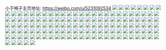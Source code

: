 小于嘚子主页地址: https://weibo.com/u/5231092534 
![](https://wx4.sinaimg.cn/mw2000/005I188ely1h8w5rzs577j30u0140jyk.jpg) 
![](https://wx4.sinaimg.cn/mw2000/005I188ely1h8w5sikr72j30u014045b.jpg) 
![](https://wx4.sinaimg.cn/mw2000/005I188ely1h8w5ryqt8bj30u01400xg.jpg) 
![](https://wx4.sinaimg.cn/mw2000/005I188ely1h8w5s0stagj30u014010n.jpg) 
![](https://wx4.sinaimg.cn/mw2000/005I188ely1h8w5s0a3kaj30u0140wo8.jpg) 
![](https://wx4.sinaimg.cn/mw2000/005I188ely1h8w5rwcsrwj30u0140dnj.jpg) 
![](https://wx4.sinaimg.cn/mw2000/005I188ely1h8vm0ztq8gj30u01407cn.jpg) 
![](https://wx4.sinaimg.cn/mw2000/005I188ely1h8vm10d47hj30u0140qae.jpg) 
![](https://wx4.sinaimg.cn/mw2000/005I188ely1h8pb8tqhr6j30u01sxdju.jpg) 
![](https://wx4.sinaimg.cn/mw2000/005I188ely1h8pb8sv9x7j30u01sxwoy.jpg) 
![](https://wx4.sinaimg.cn/mw2000/005I188ely1h8kpt66s6rj30tz0tsgnt.jpg) 
![](https://wx4.sinaimg.cn/mw2000/005I188ely1h8hojvfn9rj31zz2nznpe.jpg) 
![](https://wx4.sinaimg.cn/mw2000/005I188ely1h7wojcuq6ej30u0140dpx.jpg) 
![](https://wx4.sinaimg.cn/mw2000/005I188ely1h7wojdk0sej30u01407fv.jpg) 
![](https://wx4.sinaimg.cn/mw2000/005I188ely1h7wojc0gwtj30u0140ai6.jpg) 
![](https://wx4.sinaimg.cn/mw2000/005I188ely1h7woje2bh4j30u0140gtu.jpg) 
![](https://wx4.sinaimg.cn/mw2000/005I188ely1h7wjch1suwj30xo0bqt9t.jpg) 
![](https://wx4.sinaimg.cn/mw2000/005I188ely1h7wjchacgfj30zo0aot9i.jpg) 
![](https://wx4.sinaimg.cn/mw2000/005I188ely1h7wjcgq8wgj30z10h3wgw.jpg) 
![](https://wx4.sinaimg.cn/mw2000/005I188ely1h7wjchiw8yj30zc0dntak.jpg) 
![](https://wx4.sinaimg.cn/mw2000/005I188ely1h7u53as3rwj30u0140qaf.jpg) 
![](https://wx4.sinaimg.cn/mw2000/005I188ely1h7u53baikuj31410u0n41.jpg) 
![](https://wx4.sinaimg.cn/mw2000/005I188ely1h7u53btp7kj30u0140gvd.jpg) 
![](https://wx4.sinaimg.cn/mw2000/005I188ely1h7u53acv7uj30ve0u0gnp.jpg) 
![](https://wx4.sinaimg.cn/mw2000/005I188ely1h7s54o6z2pj30u0140wn7.jpg) 
![](https://wx4.sinaimg.cn/mw2000/005I188ely1h7s54opwcwj30u01sxtdf.jpg) 
![](https://wx4.sinaimg.cn/mw2000/005I188ely1h7s54nh421j30u0140dpy.jpg) 
![](https://wx4.sinaimg.cn/mw2000/005I188ely1h7s54p9q1sj30u0140n2a.jpg) 
![](https://wx4.sinaimg.cn/mw2000/005I188ely1h7s54pzmpbj30u0140qdl.jpg) 
![](https://wx4.sinaimg.cn/mw2000/005I188ely1h7s54qridwj31410u0k3l.jpg) 
![](https://wx4.sinaimg.cn/mw2000/005I188ely1h7pzn3tw45j30u0140q8t.jpg) 
![](https://wx4.sinaimg.cn/mw2000/005I188ely1h7iy8jwo31j30u0140n5b.jpg) 
![](https://wx4.sinaimg.cn/mw2000/005I188ely1h7iy8j8eccj30u014011c.jpg) 
![](https://wx4.sinaimg.cn/mw2000/005I188ely1h7iy8knlw7j30u0140gum.jpg) 
![](https://wx4.sinaimg.cn/mw2000/005I188ely1h7iy8lprxyj30u0140n8h.jpg) 
![](https://wx4.sinaimg.cn/mw2000/005I188ely1h7iy8mhn3uj30u0140ajn.jpg) 
![](https://wx4.sinaimg.cn/mw2000/005I188ely1h7iy8n8gfkj30u014013k.jpg) 
![](https://wx4.sinaimg.cn/mw2000/005I188ely1h7iy8ogh27j30u0140gwl.jpg) 
![](https://wx4.sinaimg.cn/mw2000/005I188ely1h7iy8p82vrj30u0140do4.jpg) 
![](https://wx4.sinaimg.cn/mw2000/005I188ely1h7iy8px91sj30u01407f3.jpg) 
![](https://wx4.sinaimg.cn/mw2000/005I188ely1h7b0hnkif7j30u01407do.jpg) 
![](https://wx4.sinaimg.cn/mw2000/005I188ely1h7b0hn0kydj30u00u0dk1.jpg) 
![](https://wx4.sinaimg.cn/mw2000/005I188ely1h7b0h0aie0j30u00u0751.jpg) 
![](https://wx4.sinaimg.cn/mw2000/005I188ely1h7b0gzwvf0j30u00u079i.jpg) 
![](https://wx4.sinaimg.cn/mw2000/005I188ely1h79tue31ezj31410u0dl8.jpg) 
![](https://wx4.sinaimg.cn/mw2000/005I188ely1h6pjs9naouj30u0140n4u.jpg) 
![](https://wx4.sinaimg.cn/mw2000/005I188ely1h6nwdf8gctj31400u041q.jpg) 
![](https://wx4.sinaimg.cn/mw2000/005I188ely1h6nwdi8bkqj30u0140afc.jpg) 
![](https://wx4.sinaimg.cn/mw2000/005I188ely1h6jykad4awj30u0140juk.jpg) 
![](https://wx4.sinaimg.cn/mw2000/005I188ely1h641qcbhwaj30u00u0n0b.jpg) 
![](https://wx4.sinaimg.cn/mw2000/005I188ely1h63pq0c391j30s7161n16.jpg) 
![](https://wx4.sinaimg.cn/mw2000/005I188ely1h5y5r9svq0j30u0140n5m.jpg) 
![](https://wx4.sinaimg.cn/mw2000/005I188ely1h5y5r9ap6dj30u014040g.jpg) 
![](https://wx4.sinaimg.cn/mw2000/005I188ely1h5y5ra8rq1j30u0140tey.jpg) 
![](https://wx4.sinaimg.cn/mw2000/005I188ely1h4y80uv08ej30u00u0n2n.jpg) 
![](https://wx4.sinaimg.cn/mw2000/005I188ely1h2wi1zq0xxj30kw15sqcq.jpg) 
![](https://wx4.sinaimg.cn/mw2000/005I188ely1h2jhflj6srj32802807wj.jpg) 
![](https://wx4.sinaimg.cn/mw2000/005I188ely1h2jhfiufelj32802807wj.jpg) 
![](https://wx4.sinaimg.cn/mw2000/005I188ely1h2jhfncu10j32802804qr.jpg) 
![](https://wx4.sinaimg.cn/mw2000/005I188ely1h2jhfp0vh0j32802801kz.jpg) 
![](https://wx4.sinaimg.cn/mw2000/005I188ely1h2fzy0puekj31vm2i5qv5.jpg) 
![](https://wx4.sinaimg.cn/mw2000/005I188ely1h2brh075o3j30wi1yck12.jpg) 
![](https://wx4.sinaimg.cn/mw2000/005I188ely1h2brh0pwqmj30u0140thw.jpg) 
![](https://wx4.sinaimg.cn/mw2000/005I188ely1h2brh1qew6j32c02c0npd.jpg) 
![](https://wx4.sinaimg.cn/mw2000/005I188ely1h2brgzl7u1j30q90jzq5j.jpg) 
![](https://wx4.sinaimg.cn/mw2000/005I188ely1h2brh2vii3j32c0340tr2.jpg) 
![](https://wx4.sinaimg.cn/mw2000/005I188ely1h2brh3mb39j30wi0widjz.jpg) 
![](https://wx4.sinaimg.cn/mw2000/005I188ely1h24vyclddyj30wi1ycdur.jpg) 
![](https://wx4.sinaimg.cn/mw2000/005I188ely1h24vzalbizj30wi1yctur.jpg) 
![](https://wx4.sinaimg.cn/mw2000/005I188ely1h24vydajv8j30wi1ycdsc.jpg) 
![](https://wx4.sinaimg.cn/mw2000/005I188ely1h24vydoflaj30wi1yctv4.jpg) 
![](https://wx4.sinaimg.cn/mw2000/005I188ely1h24vyeuxdxj31z40yeh6m.jpg) 
![](https://wx4.sinaimg.cn/mw2000/005I188ely1h24vyefonzj30sg0a2ad9.jpg) 
![](https://wx4.sinaimg.cn/mw2000/005I188ely1h24k523kybj32c02c0u0x.jpg) 
![](https://wx4.sinaimg.cn/mw2000/005I188ely1h24k534c18j325j25jb29.jpg) 
![](https://wx4.sinaimg.cn/mw2000/005I188ely1h1zyropzpoj30ug1i31kx.jpg) 
![](https://wx4.sinaimg.cn/mw2000/005I188ely1h1zyrl9xq1j30wi1ls4qp.jpg) 
![](https://wx4.sinaimg.cn/mw2000/005I188ely1h1yw7i8v3jj30wi1lshdt.jpg) 
![](https://wx4.sinaimg.cn/mw2000/005I188ely1gqza906p2ej30u01hgwmn.jpg) 
![](https://wx4.sinaimg.cn/mw2000/005I188ely1gqza90g39cj31hg0u0117.jpg) 
![](https://wx4.sinaimg.cn/mw2000/005I188ely1gqza969ojdj31hg0u0dr4.jpg) 
![](https://wx4.sinaimg.cn/mw2000/005I188ely1gqza8zw5e7j31he0u0agc.jpg) 
![](https://wx4.sinaimg.cn/mw2000/005I188ely1gqza90q9wcj31hg0u0wjg.jpg) 
![](https://wx4.sinaimg.cn/mw2000/005I188ely1gqza910kuyj31hg0u00xu.jpg) 
![](https://wx4.sinaimg.cn/mw2000/005I188ely1gqza91d58bj31hg0u0ais.jpg) 
![](https://wx4.sinaimg.cn/mw2000/005I188ely1gqza920lz3j31hg0u0458.jpg) 
![](https://wx4.sinaimg.cn/mw2000/005I188ely1gqza91muh4j30u01hgwj2.jpg) 
![](https://wx4.sinaimg.cn/mw2000/005I188ely1gqgrq9i2u1j32c03401l3.jpg) 
![](https://wx4.sinaimg.cn/mw2000/005I188ely1gqgrq441u5j32a231gx6q.jpg) 
![](https://wx4.sinaimg.cn/mw2000/005I188ely1gqgrq6rqfrj32c0340e84.jpg) 
![](https://wx4.sinaimg.cn/mw2000/005I188ely1gqgrq06x97j32c0340qv5.jpg) 
![](https://wx4.sinaimg.cn/mw2000/005I188ely1gqgrqeaunbj32582uz1ky.jpg) 
![](https://wx4.sinaimg.cn/mw2000/005I188ely1gqgrqcvhscj32c0340u0x.jpg) 
![](https://wx4.sinaimg.cn/mw2000/005I188ely1gqevhoquf6j30ru1147fa.jpg) 
![](https://wx4.sinaimg.cn/mw2000/005I188ely1gqevhp2xnzj30ru114k2k.jpg) 
![](https://wx4.sinaimg.cn/mw2000/005I188ely1gqevhoacioj30ru114tjr.jpg) 
![](https://wx4.sinaimg.cn/mw2000/005I188ely1gqevhphtztj30ru114dto.jpg) 
![](https://wx4.sinaimg.cn/mw2000/005I188ely1gqdj6m1hqqj32c03404qq.jpg) 
![](https://wx4.sinaimg.cn/mw2000/005I188ely1gp2bok05uej30ru2wbb29.jpg) 
![](https://wx4.sinaimg.cn/mw2000/005I188ely1golxvep6f2j33402c0npe.jpg) 
![](https://wx4.sinaimg.cn/mw2000/005I188ely1gnl4rkaqk2j31900u0q7x.jpg) 
![](https://wx4.sinaimg.cn/mw2000/005I188ely1gkh2zaa4hdj33402c012n.jpg) 
![](https://wx4.sinaimg.cn/mw2000/005I188ely1gk0iflycdgj32c03407wi.jpg) 
![](https://wx4.sinaimg.cn/mw2000/005I188ely1gk0idiattej32c0340e81.jpg) 
![](https://wx4.sinaimg.cn/mw2000/005I188ely1gk0ifoq6p4j32c03401ky.jpg) 
![](https://wx4.sinaimg.cn/mw2000/005I188ely1gk0ig4l7e7j32c02c0nny.jpg) 
![](https://wx4.sinaimg.cn/mw2000/005I188ely1gk0iihx9flj32c0340x6p.jpg) 
![](https://wx4.sinaimg.cn/mw2000/005I188ely1gk0ig3cxyjj32c02c04qq.jpg) 
![](https://wx4.sinaimg.cn/mw2000/005I188ely1gk0ig781tjj32c02c0npd.jpg) 
![](https://wx4.sinaimg.cn/mw2000/005I188ely1gk0ig8gk7ij32c02c0kjm.jpg) 
![](https://wx4.sinaimg.cn/mw2000/005I188ely1gk0igjo141j32c02c0nn6.jpg) 
![](https://wx4.sinaimg.cn/mw2000/005I188ely1gjj9ct9c56j32c0340kjw.jpg) 
![](https://wx4.sinaimg.cn/mw2000/005I188ely1gjj9c3c54ej32c02c0b2i.jpg) 
![](https://wx4.sinaimg.cn/mw2000/005I188ely1gjj9cfhh8pj32c0340u17.jpg) 
![](https://wx4.sinaimg.cn/mw2000/005I188ely1gjj9e5sbb5j32c02c0kju.jpg) 
![](https://wx4.sinaimg.cn/mw2000/005I188ely1gjj9d862okj32c02c07wr.jpg) 
![](https://wx4.sinaimg.cn/mw2000/005I188ely1gjj9dxdamcj32c02c0u15.jpg) 
![](https://wx4.sinaimg.cn/mw2000/005I188ely1gg8fcvl525j30ru5eue82.jpg) 
![](https://wx4.sinaimg.cn/mw2000/005I188ely1gg8fcu6ffgj30ru2bib29.jpg) 
![](https://wx4.sinaimg.cn/mw2000/005I188ely1gg8fcwwr1ij30ru1xk1jp.jpg) 
![](https://wx4.sinaimg.cn/mw2000/005I188ely1gg8fcxawh7j30yi0yidmn.jpg) 
![](https://wx4.sinaimg.cn/mw2000/005I188ely1gfk4avap13j30ru22zwvn.jpg) 
![](https://wx4.sinaimg.cn/mw2000/005I188ely1gfk4avtlzjj30ru1joqez.jpg) 
![](https://wx4.sinaimg.cn/mw2000/005I188ely1gfk4az7olfj30ru1joqul.jpg) 
![](https://wx4.sinaimg.cn/mw2000/005I188ely1gfk4aziybkj30ru16i49v.jpg) 
![](https://wx4.sinaimg.cn/mw2000/005I188ely1g4h8aek8wxj32o02o0b2a.jpg) 
![](https://wx4.sinaimg.cn/mw2000/005I188ely1g4h8akaq84j32o02o0x6q.jpg) 
![](https://wx4.sinaimg.cn/mw2000/005I188egy1g431i255wkj32o02o0npf.jpg) 
![](https://wx4.sinaimg.cn/mw2000/005I188egy1g431i9rdc7j32o02o0qv6.jpg) 
![](https://wx4.sinaimg.cn/mw2000/005I188egy1g431illxiwj32o02o07wj.jpg) 
![](https://wx4.sinaimg.cn/mw2000/005I188egy1g431iydfxuj32o02o04qr.jpg) 
![](https://wx4.sinaimg.cn/mw2000/005I188egy1g431jcg9ezj32o02o01l0.jpg) 
![](https://wx4.sinaimg.cn/mw2000/005I188egy1g431jlh2uzj32o02o0kjm.jpg) 
![](https://wx4.sinaimg.cn/mw2000/005I188ely1g0hatp4h7rj31hc1hcu0y.jpg) 
![](https://wx4.sinaimg.cn/mw2000/005I188ely1g0hatqpz5wj31hc1hc7wi.jpg) 
![](https://wx4.sinaimg.cn/mw2000/005I188ely1fzuuzat5zdj31o01o0x6p.jpg) 
![](https://wx4.sinaimg.cn/mw2000/005I188ely1fz2vubd3jrj32o02o07wi.jpg) 
![](https://wx4.sinaimg.cn/mw2000/005I188ely1fz2vudi0lej32o02o0npd.jpg) 

